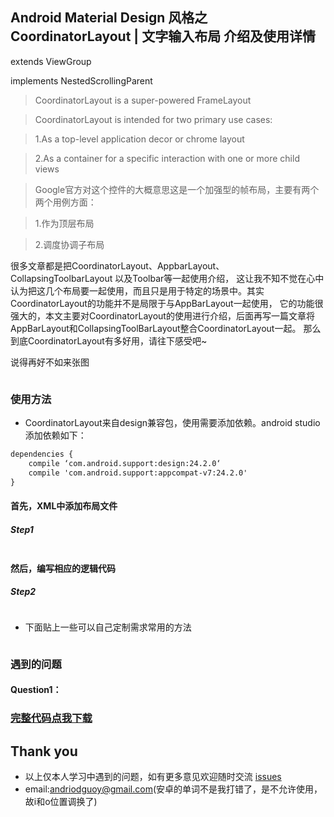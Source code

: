 ## Android Material Design 风格之 CoordinatorLayout | 文字输入布局 介绍及使用详情

extends ViewGroup

implements NestedScrollingParent

> CoordinatorLayout is a super-powered FrameLayout

> CoordinatorLayout is intended for two primary use cases:

> 1.As a top-level application decor or chrome layout

> 2.As a container for a specific interaction with one or more child views

> Google官方对这个控件的大概意思这是一个加强型的帧布局，主要有两个两个用例方面：

> 1.作为顶层布局

> 2.调度协调子布局
 
很多文章都是把CoordinatorLayout、AppbarLayout、CollapsingToolbarLayout 以及Toolbar等一起使用介绍，
这让我不知不觉在心中认为把这几个布局要一起使用，而且只是用于特定的场景中。其实CoordinatorLayout的功能并不是局限于与AppBarLayout一起使用，
它的功能很强大的，本文主要对CoordinatorLayout的使用进行介绍，后面再写一篇文章将AppBarLayout和CollapsingToolBarLayout整合CoordinatorLayout一起。
那么到底CoordinatorLayout有多好用，请往下感受吧~

说得再好不如来张图

![]()
 
### 使用方法
- CoordinatorLayout来自design兼容包，使用需要添加依赖。android studio 添加依赖如下：
```xml
dependencies {
    compile ‘com.android.support:design:24.2.0‘
    compile 'com.android.support:appcompat-v7:24.2.0'
}
```

####  首先，XML中添加布局文件

##### Step1

```java

```

#### 然后，编写相应的逻辑代码

##### Step2

```java

```

- 下面贴上一些可以自己定制需求常用的方法

```java

```

### 遇到的问题

#### Question1：



### [完整代码点我下载](https://github.com/CoderGuoy/Coder)

## Thank you

- 以上仅本人学习中遇到的问题，如有更多意见欢迎随时交流 [issues](https://github.com/CoderGuoy/MetalDesign/issues/1)
- email:andriodguoy@gmail.com(安卓的单词不是我打错了，是不允许使用，故i和o位置调换了)
